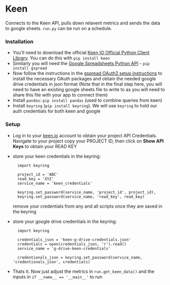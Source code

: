 # Keen

Connects to the Keen API, pulls down relavent metrics and sends the data to google sheets. `run.py` can be run on a schedule.


### Installation 

* You'll need to download the official [Keen IO Official Python Client Library](https://github.com/keenlabs/KeenClient-Python). You can do this with `pip install keen`
* Similarly you will need the [Google Spreadsheets Python API](https://github.com/burnash/gspread) - `pip install gspread`
* Now follow the instructions in the [gspread OAuth2 setup instructions](http://gspread.readthedocs.org/en/latest/oauth2.html) to install the necessary OAuth packages and obtain the needed google drive credentials in json format (Note that in the final step here, you will need to have an existing google sheets file to write to as you will need to share this file with your app to connect them)
* Install `pandas`: `pip install pandas` (used to combine queries from keen)
* Install `keyring` (`pip install keyring`). We will use `keyring` to hold our auth credentials for both keen and google


### Setup

* Log in to your [keen.io](keen.io) account to obtain your project API Credentials. Navigate to your project copy your PROJECT ID, then click on **Show API Keys** to obtain your READ KEY
* store your keen credentials in the keyring:
		
		import keyring
		
		project_id = 'ABC'
		read_key = 'XYZ' 
		service_name = 'keen_credentials'
		
		keyring.set_password(service_name, 'project_id', project_id),
	    keyring.set_password(service_name, 'read_key', read_key)
	    
	 remove your credentials from any and all scripts once they are saved in the keyring
	 
* store your google drive credentials in the keyring:

		import keyring

	    credentials_json = 'keen-g-drive-credentials.json'
	    credentials = open(credentials_json, 'r').read()
		service_name = 'g-drive-keen-credentials'
			    
	    credentionals_json = keyring.set_password(service_name, 'credentionals_json', credentials)

* Thats it. Now just adjust the metrics in `run.get_keen_data()` and the inputs in `if __name__ == '__main__'` to run